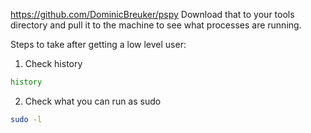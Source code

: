https://github.com/DominicBreuker/pspy
Download that to your tools directory and pull it to the machine to see what processes are running.

Steps to take after getting a low level user:

1. Check history
```bash
history
```
2. Check what you can run as sudo
```bash
sudo -l
```
